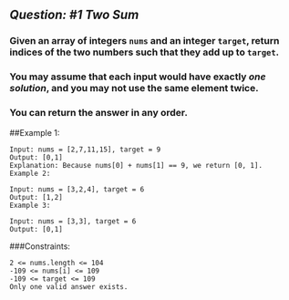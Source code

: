 ## **_Question: #1 Two Sum_**

### Given an array of integers `nums` and an integer `target`, return indices of the two numbers such that they add up to `target`.

### You may assume that each input would have exactly _one solution_, and you may not use the same element twice.

### You can return the answer in any order.

 

##Example 1:

```
Input: nums = [2,7,11,15], target = 9
Output: [0,1]
Explanation: Because nums[0] + nums[1] == 9, we return [0, 1].
Example 2:

Input: nums = [3,2,4], target = 6
Output: [1,2]
Example 3:

Input: nums = [3,3], target = 6
Output: [0,1]
```
 

###Constraints:
```
2 <= nums.length <= 104
-109 <= nums[i] <= 109
-109 <= target <= 109
Only one valid answer exists.
```